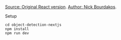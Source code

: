 
[Source: Original React version](https://hackernoon.com/tensorflow-js-real-time-object-detection-in-10-lines-of-code-baf15dfb95b2).
[Author: Nick Bourdakos](https://medium.com/@bourdakos1).

Setup

```
cd object-detection-nextjs
npm install
npm run dev
```
